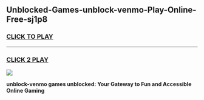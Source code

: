 
## Unblocked-Games-unblock-venmo-Play-Online-Free-sj1p8
<h3>
<a href="https://premium76.site?title=unblock-venmo&ref=26A">CLICK TO PLAY</a></h3>
<hr>

<h3>
<a href="https://premium76.site?title=unblock-venmo&ref=26A">CLICK 2 PLAY</a>
  
</h3>

<a href="https://premium76.site?title=unblock-venmo&ref=26A"><img src="https://clearcache.store/games.png"></a>


**unblock-venmo games unblocked: Your Gateway to Fun and Accessible Online Gaming**
